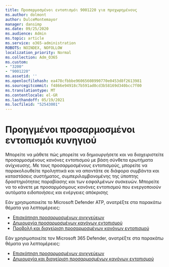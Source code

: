 ```yaml
---
title: Προσαρμοσμένοι εντοπισμόι 9001220 για προχωρημένους
ms.author: dolmont
author: DulceMontemayor
manager: dansimp
ms.date: 09/25/2020
ms.audience: Admin
ms.topic: article
ms.service: o365-administration
ROBOTS: NOINDEX, NOFOLLOW
localization_priority: Normal
ms.collection: Adm_O365
ms.custom:
- "3200"
- "9001220"
ms.assetid: ''
ms.openlocfilehash: ea478cfbbbe96065608990770e0453d8f2613981
ms.sourcegitcommit: f4866e94918c7b591ad0cd3b58169d340bcc7f00
ms.translationtype: MT
ms.contentlocale: el-GR
ms.lasthandoff: 05/19/2021
ms.locfileid: "52543001"
---
```

# <a name="advanced-hunting-custom-detections"></a>Προηγμένοι προσαρμοσμένοι εντοπισμόι κυνηγιού

Μπορείτε να μάθετε πώς μπορείτε να δημιουργήσετε και να διαχειριστείτε προσαρμοσμένους κανόνες εντοπισμού με βάση σύνθετα ερωτήματα ανίχνευσης. Με τους προσαρμοσμένους εντοπισμούς, μπορείτε να παρακολουθείτε προληπτικά και να απαντάτε σε διάφορα συμβάντα και καταστάσεις συστήματος, συμπεριλαμβανομένης της ύποπτης δραστηριότητας παραβίασης και των εσφαλμένων συσκευών. Μπορείτε να το κάνετε με προσαρμόσιμους κανόνες εντοπισμού που ενεργοποιούν αυτόματα ειδοποιήσεις και ενέργειες απόκρισης
  
Εάν χρησιμοποιείτε το Microsoft Defender ATP, ανατρέξτε στα παρακάτω θέματα για λεπτομέρειες: 
- [Επισκόπηση προσαρμοσμένων ανιχνεύεων](/windows/security/threat-protection/microsoft-defender-atp/overview-custom-detections)
- [Δημιουργία προσαρμοσμένων κανόνων εντοπισμού](/windows/security/threat-protection/microsoft-defender-atp/custom-detection-rules)
- [Προβολή και διαχείριση προσαρμοσμένων κανόνων εντοπισμού](/windows/security/threat-protection/microsoft-defender-atp/custom-detections-manage)

Εάν χρησιμοποιείτε τον Microsoft 365 Defender, ανατρέξτε στα παρακάτω θέματα για λεπτομέρειες: 
- [Επισκόπηση προσαρμοσμένων ανιχνεύεων](/microsoft-365/security/mtp/custom-detections-overview)
- [Δημιουργία και διαχείριση προσαρμοσμένων κανόνων εντοπισμού](/microsoft-365/security/mtp/custom-detection-rules)
